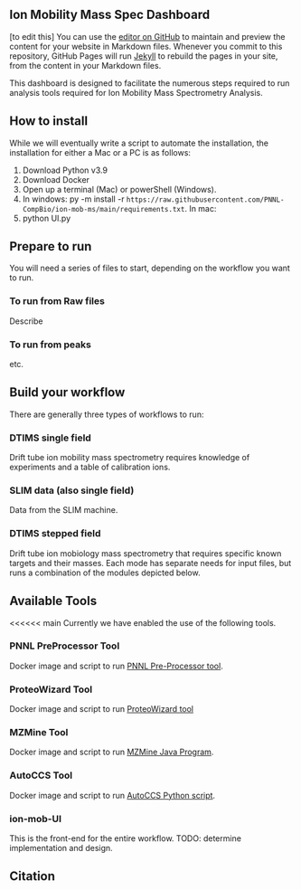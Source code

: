 ## Ion Mobility Mass Spec Dashboard

[to edit this]
You can use the [editor on GitHub](https://github.com/PNNL-CompBio/ion-mob-ms/edit/main/docs/index.md) to maintain and preview the content for your website in Markdown files. Whenever you commit to this repository, GitHub Pages will run [Jekyll](https://jekyllrb.com/) to rebuild the pages in your site, from the content in your Markdown files.


This dashboard is designed to facilitate the numerous steps required to run analysis tools required for Ion Mobility Mass Spectrometry Analysis.

## How to install

While we will eventually write a script to automate the installation, the installation for either a Mac or a PC is as follows:
1. Download Python v3.9
2. Download Docker
3. Open up a terminal (Mac) or powerShell (Windows).
4. In windows: py -m install -r `https://raw.githubusercontent.com/PNNL-CompBio/ion-mob-ms/main/requirements.txt`. In mac:
5. python UI.py


## Prepare to run
You will need a series of files to start, depending on the workflow you want to run.

### To run from Raw files

Describe

### To run from peaks

etc.

## Build your workflow

There are generally three types of workflows to run:

### DTIMS single field
Drift tube ion mobility mass spectrometry requires knowledge of experiments and a table of calibration ions.

### SLIM data (also single field)
Data from the SLIM machine.

### DTIMS stepped field
Drift tube ion mobiology mass spectrometry that requires specific known targets and their masses.
Each mode has separate needs for input files, but runs a combination of the modules depicted below.

## Available Tools

<<<<<< main
Currently we have enabled the use of the following tools. 


### PNNL PreProcessor Tool
Docker image and script to run [PNNL Pre-Processor tool](https://pnnl-comp-mass-spec.github.io/PNNL-PreProcessor).

### ProteoWizard Tool
Docker image and script to run [ProteoWizard tool](https://proteowizard.sourceforge.io/)

### MZMine Tool
Docker image and script to run [MZMine Java Program](http://mzmine.github.io/).

### AutoCCS Tool
Docker image and script to run [AutoCCS Python script](https://github.com/PNNL-Comp-Mass-Spec/AutoCCS).

### ion-mob-UI
This is the front-end for the entire workflow.  TODO: determine implementation and design.

## Citation
